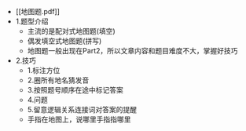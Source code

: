 - [[地图题.pdf]]
- 1.题型介绍
	- 主流的是配对式地图题(填空) 
	- 偶发填空式地图题(拼写)
	- 地图题一般出现在Part2，所以文章内容和题目难度不大，掌握好技巧
- 2.技巧
	- 1.标注方位
	- 2.圈所有地名猜发音 
	- 3.按照题号顺序在途中标记答案
	- 4.问题
	- 5.留意逻辑关系连接词对答案的提醒
	- 手指在地图上，说哪里手指指哪里